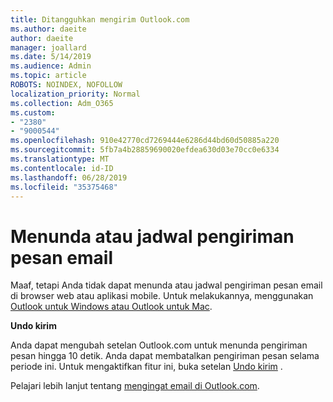 ```yaml
---
title: Ditangguhkan mengirim Outlook.com
ms.author: daeite
author: daeite
manager: joallard
ms.date: 5/14/2019
ms.audience: Admin
ms.topic: article
ROBOTS: NOINDEX, NOFOLLOW
localization_priority: Normal
ms.collection: Adm_O365
ms.custom:
- "2380"
- "9000544"
ms.openlocfilehash: 910e42770cd7269444e6286d44bd60d50885a220
ms.sourcegitcommit: 5fb7a4b28859690020efdea630d03e70cc0e6334
ms.translationtype: MT
ms.contentlocale: id-ID
ms.lasthandoff: 06/28/2019
ms.locfileid: "35375468"
---
```

# <a name="delay-or-schedule-sending-email-messages"></a>Menunda atau jadwal pengiriman pesan email

Maaf, tetapi Anda tidak dapat menunda atau jadwal pengiriman pesan email di browser web atau aplikasi mobile. Untuk melakukannya, menggunakan [Outlook untuk Windows atau Outlook untuk Mac](https://products.office.com/outlook/email-and-calendar-software-microsoft-outlook).

**Undo kirim**

Anda dapat mengubah setelan Outlook.com untuk menunda pengiriman pesan hingga 10 detik. Anda dapat membatalkan pengiriman pesan selama periode ini. Untuk mengaktifkan fitur ini, buka setelan [Undo kirim](https://outlook.live.com/mail/options/mail/messageContent/undoSend) .

Pelajari lebih lanjut tentang [mengingat email di Outlook.com](https://support.office.com/article/c069ddde-5282-4085-8f4c-d7b133324f8a).